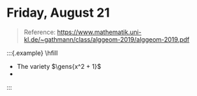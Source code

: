 # Friday, August 21

> Reference: <https://www.mathematik.uni-kl.de/~gathmann/class/alggeom-2019/alggeom-2019.pdf>

:::{.example}
\hfill
- The variety $\gens{x^2 + 1}$
- 
:::

